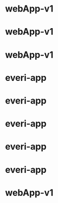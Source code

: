 # webApp-v1
# webApp-v1
# webApp-v1
# everi-app
# everi-app
# everi-app
# everi-app
# everi-app
# webApp-v1
